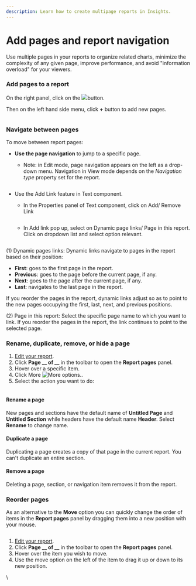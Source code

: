 ```yaml
---
description: Learn how to create multipage reports in Insights.
---
```


# Add pages and report navigation

Use multiple pages in your reports to organize related charts, minimize the complexity of any given page, improve performance, and avoid "information overload" for your viewers.

### Add pages to a report <a href="#add-pages-to-a-report" id="add-pages-to-a-report"></a>

On the right panel, click on the ![](<../../../../.gitbook/assets/image (4104).png>)button.

Then on the left hand side menu, click **+** button to add new pages.

<figure><img src="../../../../.gitbook/assets/image (4105).png" alt=""><figcaption></figcaption></figure>

### Navigate between pages <a href="#navigate-between-pages" id="navigate-between-pages"></a>

To move between report pages:

*   **Use the page navigation** to jump to a specific page.

    * Note: in Edit mode, page navigation appears on the left as a drop-down menu. Navigation in View mode depends on the _Navigation type_ property set for the report.&#x20;

    <figure><img src="../../../../.gitbook/assets/image (4106).png" alt=""><figcaption></figcaption></figure>
*   Use the Add Link feature in Text component.

    * In the Properties panel of Text component, click on Add/ Remove Link

    <figure><img src="../../../../.gitbook/assets/image (4107).png" alt=""><figcaption></figcaption></figure>

    * In Add link pop up, select on Dynamic page links/ Page in this report. Click on dropdown list and select option relevant.

    <figure><img src="../../../../.gitbook/assets/image (4108).png" alt=""><figcaption></figcaption></figure>

(1) Dynamic pages links: Dynamic links navigate to pages in the report based on their position:

* **First**: goes to the first page in the report.
* **Previous**: goes to the page before the current page, if any.
* **Next**: goes to the page after the current page, if any.
* **Last**: navigates to the last page in the report.

If you reorder the pages in the report, dynamic links adjust so as to point to the new pages occupying the first, last, next, and previous positions.&#x20;

(2) Page in this report: Select the specific page name to which you want to link. If you reorder the pages in the report, the link continues to point to the selected page.

### Rename, duplicate, remove, or hide a page <a href="#rename-duplicate-remove-or-hide-a-page" id="rename-duplicate-remove-or-hide-a-page"></a>

1. [Edit your report](https://support.google.com/looker-studio/answer/11625988).
2. Click **Page \_\_ of \_\_** in the toolbar to open the **Report pages** panel.
3. Hover over a specific item.
4. Click More ![More options.](https://lh3.googleusercontent.com/Kz1M6nAGoh2SvZ44eaZ_c1scIotCBl_qJzei-gV6Q3RwuLm21XVaqfQMUK2bgzxmoLU=w36-h36).
5. Select the action you want to do:

<figure><img src="../../../../.gitbook/assets/image (4109).png" alt=""><figcaption></figcaption></figure>

#### Rename a page <a href="#rename-a-page" id="rename-a-page"></a>

New pages and sections have the default name of **Untitled Page** and **Untitled Section** while headers have the default name **Header**. Select **Rename** to change name.

#### Duplicate a page

Duplicating a page creates a copy of that page in the current report. You can't duplicate an entire section.

#### Remove a page <a href="#remove-a-page" id="remove-a-page"></a>

Deleting a page, section, or navigation item removes it from the report.

### Reorder pages <a href="#reorder-pages" id="reorder-pages"></a>

As an alternative to the **Move** option you can quickly change the order of items in the **Report pages** panel by dragging them into a new position with your mouse.

<figure><img src="../../../../.gitbook/assets/image (4110).png" alt=""><figcaption></figcaption></figure>

1. [Edit your report](https://support.google.com/looker-studio/answer/11625988).
2. Click **Page \_\_ of \_\_** in the toolbar to open the **Report pages** panel.
3. Hover over the item you wish to move.
4. Use the move option on the left of the item to drag it up or down to its new position.

\

